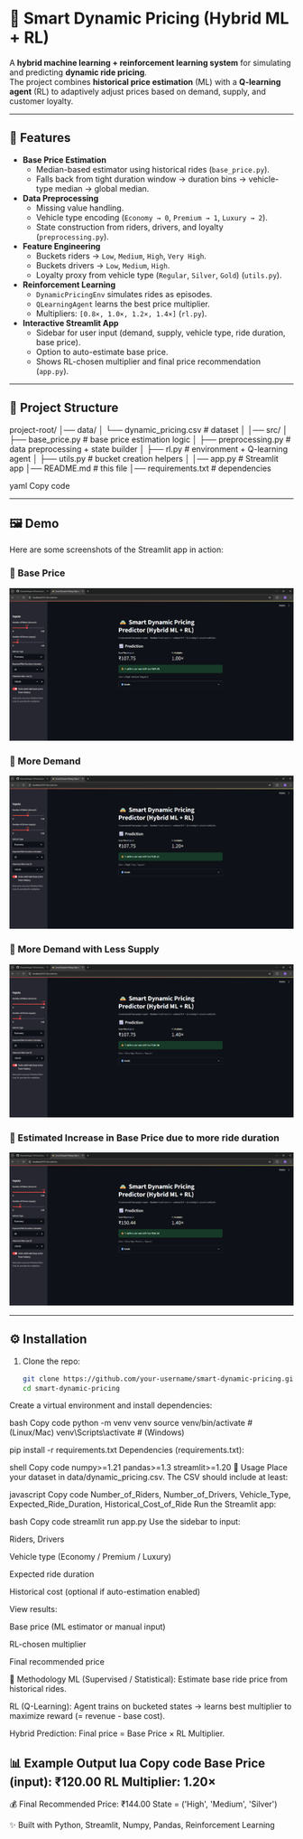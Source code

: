 # 🚖 Smart Dynamic Pricing (Hybrid ML + RL)

A **hybrid machine learning + reinforcement learning system** for simulating and predicting **dynamic ride pricing**.  
The project combines **historical price estimation** (ML) with a **Q-learning agent** (RL) to adaptively adjust prices based on demand, supply, and customer loyalty.

---

## 📌 Features
- **Base Price Estimation**
  - Median-based estimator using historical rides (`base_price.py`).
  - Falls back from tight duration window → duration bins → vehicle-type median → global median.
- **Data Preprocessing**
  - Missing value handling.
  - Vehicle type encoding (`Economy → 0`, `Premium → 1`, `Luxury → 2`).
  - State construction from riders, drivers, and loyalty (`preprocessing.py`).
- **Feature Engineering**
  - Buckets riders → `Low`, `Medium`, `High`, `Very High`.
  - Buckets drivers → `Low`, `Medium`, `High`.
  - Loyalty proxy from vehicle type (`Regular`, `Silver`, `Gold`) (`utils.py`).
- **Reinforcement Learning**
  - `DynamicPricingEnv` simulates rides as episodes.
  - `QLearningAgent` learns the best price multiplier.
  - Multipliers: `[0.8×, 1.0×, 1.2×, 1.4×]` (`rl.py`).
- **Interactive Streamlit App**
  - Sidebar for user input (demand, supply, vehicle type, ride duration, base price).
  - Option to auto-estimate base price.
  - Shows RL-chosen multiplier and final price recommendation (`app.py`).

---

## 📂 Project Structure
project-root/
│── data/
│ └── dynamic_pricing.csv # dataset
│
│── src/
│ ├── base_price.py # base price estimation logic
│ ├── preprocessing.py # data preprocessing + state builder
│ ├── rl.py # environment + Q-learning agent
│ ├── utils.py # bucket creation helpers
│
│── app.py # Streamlit app
│── README.md # this file
│── requirements.txt # dependencies

yaml
Copy code

---

## 🖼️ Demo

Here are some screenshots of the Streamlit app in action:

### 🔹 Base Price
![Home Screenshot](assets\base_price_1x.png)

### 🔹 More Demand
![Sidebar Screenshot](assets\base_price_1-2x.png)

### 🔹 More Demand with Less Supply
![Prediction Screenshot](assets\base_price_1-4x.png)

### 🔹 Estimated Increase in Base Price due to more ride duration
![Details Screenshot](assets\estimated_base_price.png)

---

## ⚙️ Installation

1. Clone the repo:
   ```bash
   git clone https://github.com/your-username/smart-dynamic-pricing.git
   cd smart-dynamic-pricing
Create a virtual environment and install dependencies:

bash
Copy code
python -m venv venv
source venv/bin/activate   # (Linux/Mac)
venv\Scripts\activate      # (Windows)

pip install -r requirements.txt
Dependencies (requirements.txt):

shell
Copy code
numpy>=1.21
pandas>=1.3
streamlit>=1.20
🚀 Usage
Place your dataset in data/dynamic_pricing.csv.
The CSV should include at least:

javascript
Copy code
Number_of_Riders, Number_of_Drivers, Vehicle_Type, Expected_Ride_Duration, Historical_Cost_of_Ride
Run the Streamlit app:

bash
Copy code
streamlit run app.py
Use the sidebar to input:

Riders, Drivers

Vehicle type (Economy / Premium / Luxury)

Expected ride duration

Historical cost (optional if auto-estimation enabled)

View results:

Base price (ML estimator or manual input)

RL-chosen multiplier

Final recommended price

🧠 Methodology
ML (Supervised / Statistical):
Estimate base ride price from historical rides.

RL (Q-Learning):
Agent trains on bucketed states → learns best multiplier to maximize reward (= revenue - base cost).

Hybrid Prediction:
Final price = Base Price × RL Multiplier.

📊 Example Output
lua
Copy code
Base Price (input): ₹120.00
RL Multiplier: 1.20×
---------------------------------
💰 Final Recommended Price: ₹144.00
State = ('High', 'Medium', 'Silver')


✨ Built with Python, Streamlit, Numpy, Pandas, Reinforcement Learning